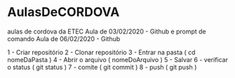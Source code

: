 # AulasDeCORDOVA
aulas de cordova da ETEC
Aula de 03/02/2020 - Github e prompt de comando
Aula de 06/02/2020 - Github

1 - Criar repositório
2 - Clonar repositório
3 - Entrar na pasta ( cd nomeDaPasta )
4 - Abrir o arquivo ( nomeDoArquivo )
5 - Salvar
6 - verificar o status ( git status )
7 - comite ( git commit )
8 - push ( git push )


